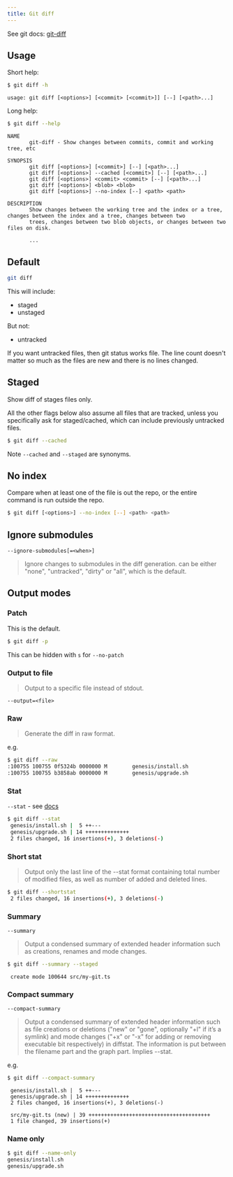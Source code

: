 ```yaml
---
title: Git diff
---
```


See git docs: [git-diff](https://git-scm.com/docs/git-diff)


## Usage

Short help:

```sh
$ git diff -h
```
```
usage: git diff [<options>] [<commit> [<commit>]] [--] [<path>...]
```
Long help:

```sh
$ git diff --help
```
```
NAME
       git-diff - Show changes between commits, commit and working tree, etc

SYNOPSIS
       git diff [<options>] [<commit>] [--] [<path>...]
       git diff [<options>] --cached [<commit>] [--] [<path>...]
       git diff [<options>] <commit> <commit> [--] [<path>...]
       git diff [<options>] <blob> <blob>
       git diff [<options>] --no-index [--] <path> <path>

DESCRIPTION
       Show changes between the working tree and the index or a tree, changes between the index and a tree, changes between two
       trees, changes between two blob objects, or changes between two files on disk.
       
       ...
```


## Default

```sh
git diff
```

This will include:

- staged
- unstaged

But not:

- untracked


If you want untracked files, then git status works file. The line count doesn't matter so much as the files are new and there is no lines changed.


## Staged

Show diff of stages files only. 

All the other flags below also assume all files that are tracked, unless you specifically ask for staged/cached, which can include previously untracked files.

```sh
$ git diff --cached
```

Note `--cached` and `--staged` are synonyms.


## No index

Compare when at least one of the file is out the repo, or the entire command is run outside the repo.

```sh
$ git diff [<options>] --no-index [--] <path> <path> 
```

## Ignore submodules

```
--ignore-submodules[=<when>]
```

> Ignore changes to submodules in the diff generation. <when> can be either "none", "untracked", "dirty" or "all", which is the default.


## Output modes

### Patch

This is the default.

```sh
$ git diff -p
```

This can be hidden with `s` for `--no-patch`


### Output to file

> Output to a specific file instead of stdout.

```
--output=<file>
```


### Raw

> Generate the diff in raw format.

e.g.

```sh
$ git diff --raw
:100755 100755 0f5324b 0000000 M        genesis/install.sh
:100755 100755 b3858ab 0000000 M        genesis/upgrade.sh
```

### Stat

`--stat` - see [docs](https://git-scm.com/docs/git-diff#Documentation/git-diff.txt---statltwidthgtltname-widthgtltcountgt)

```sh
$ git diff --stat
 genesis/install.sh |  5 ++---
 genesis/upgrade.sh | 14 ++++++++++++++
 2 files changed, 16 insertions(+), 3 deletions(-)
```

### Short stat

> Output only the last line of the --stat format containing total number of modified files, as well as number of added and deleted lines.

```sh
$ git diff --shortstat
 2 files changed, 16 insertions(+), 3 deletions(-)
```

### Summary

`--summary` 

> Output a condensed summary of extended header information such as creations, renames and mode changes.

```sh
$ git diff --summary --staged
```
```
 create mode 100644 src/my-git.ts
```

### Compact summary

`--compact-summary`

> Output a condensed summary of extended header information such as file creations or deletions ("new" or "gone", optionally "+l" if it’s a symlink) and mode changes ("+x" or "-x" for adding or removing executable bit respectively) in diffstat. The information is put between the filename part and the graph part. Implies --stat.

e.g. 

```sh
$ git diff --compact-summary
```
```
 genesis/install.sh |  5 ++---
 genesis/upgrade.sh | 14 ++++++++++++++
 2 files changed, 16 insertions(+), 3 deletions(-)
```
```
 src/my-git.ts (new) | 39 +++++++++++++++++++++++++++++++++++++++
 1 file changed, 39 insertions(+)
```

### Name only

```sh
$ git diff --name-only
genesis/install.sh
genesis/upgrade.sh
```
